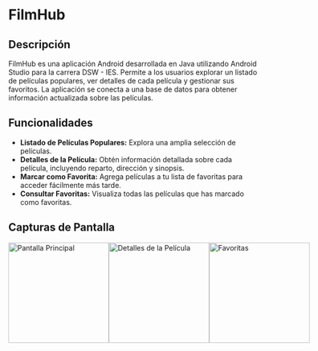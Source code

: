 # FilmHub

## Descripción

FilmHub es una aplicación Android desarrollada en Java utilizando Android Studio para la carrera DSW - IES. Permite a los usuarios explorar un listado de películas populares, ver detalles de cada película y gestionar sus favoritos. La aplicación se conecta a una base de datos para obtener información actualizada sobre las películas.

## Funcionalidades

- **Listado de Películas Populares:** Explora una amplia selección de películas.
- **Detalles de la Película:** Obtén información detallada sobre cada película, incluyendo reparto, dirección y sinopsis.
- **Marcar como Favorita:** Agrega películas a tu lista de favoritas para acceder fácilmente más tarde.
- **Consultar Favoritas:** Visualiza todas las películas que has marcado como favoritas.

## Capturas de Pantalla

<div style="display: flex;">
<img src="https://i.ibb.co/R43pDnm/Captura-de-pantalla-2024-10-06-184223.png" alt="Pantalla Principal" width="200"/>
<img src="https://i.ibb.co/Tv2v65q/Captura-de-pantalla-2024-10-06-183541.png" alt="Detalles de la Película" width="200"/>
<img src="https://i.ibb.co/t2wQJ5d/Captura-de-pantalla-2024-10-06-183558.png" alt="Favoritas" width="200"/>
</div>
